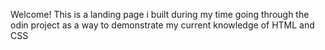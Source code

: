 Welcome!
This is a landing page i built during my time going through the odin project as a way to demonstrate my current knowledge of HTML and CSS